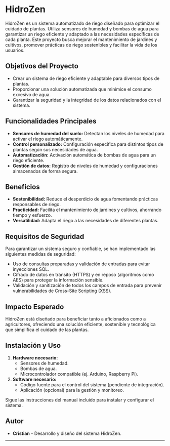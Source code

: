 # HidroZen

HidroZen es un sistema automatizado de riego diseñado para optimizar el cuidado de plantas. Utiliza sensores de humedad y bombas de agua para garantizar un riego eficiente y adaptado a las necesidades específicas de cada planta. Este proyecto busca mejorar el mantenimiento de jardines y cultivos, promover prácticas de riego sostenibles y facilitar la vida de los usuarios.

## Objetivos del Proyecto

- Crear un sistema de riego eficiente y adaptable para diversos tipos de plantas.
- Proporcionar una solución automatizada que minimice el consumo excesivo de agua.
- Garantizar la seguridad y la integridad de los datos relacionados con el sistema.

## Funcionalidades Principales

- **Sensores de humedad del suelo:** Detectan los niveles de humedad para activar el riego automáticamente.
- **Control personalizado:** Configuración específica para distintos tipos de plantas según sus necesidades de agua.
- **Automatización:** Activación automática de bombas de agua para un riego eficiente.
- **Gestión de datos:** Registro de niveles de humedad y configuraciones almacenados de forma segura.

## Beneficios

- **Sostenibilidad:** Reduce el desperdicio de agua fomentando prácticas responsables de riego.
- **Practicidad:** Facilita el mantenimiento de jardines y cultivos, ahorrando tiempo y esfuerzo.
- **Versatilidad:** Adapta el riego a las necesidades de diferentes plantas.

## Requisitos de Seguridad

Para garantizar un sistema seguro y confiable, se han implementado las siguientes medidas de seguridad:
- Uso de consultas preparadas y validación de entradas para evitar inyecciones SQL.
- Cifrado de datos en tránsito (HTTPS) y en reposo (algoritmos como AES) para proteger la información sensible.
- Validación y sanitización de todos los campos de entrada para prevenir vulnerabilidades de Cross-Site Scripting (XSS).

## Impacto Esperado

HidroZen está diseñado para beneficiar tanto a aficionados como a agricultores, ofreciendo una solución eficiente, sostenible y tecnológica que simplifica el cuidado de las plantas.

## Instalación y Uso

1. **Hardware necesario:**
   - Sensores de humedad.
   - Bombas de agua.
   - Microcontrolador compatible (ej. Arduino, Raspberry Pi).
2. **Software necesario:**
   - Código fuente para el control del sistema (pendiente de integración).
   - Aplicación (opcional) para la gestión y monitoreo.

Sigue las instrucciones del manual incluido para instalar y configurar el sistema.

## Autor

- **Cristian** - Desarrollo y diseño del sistema HidroZen.

---